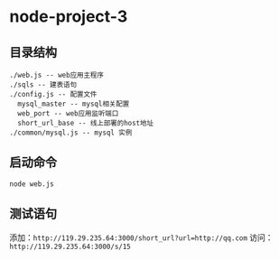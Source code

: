 # node-project-3

## 目录结构

```
./web.js -- web应用主程序
./sqls -- 建表语句
./config.js -- 配置文件
  mysql_master -- mysql相关配置
  web_port -- web应用监听端口
  short_url_base -- 线上部署的host地址
./common/mysql.js -- mysql 实例
```

## 启动命令

`node web.js`

## 测试语句

添加：`http://119.29.235.64:3000/short_url?url=http://qq.com`
访问：`http://119.29.235.64:3000/s/15`
